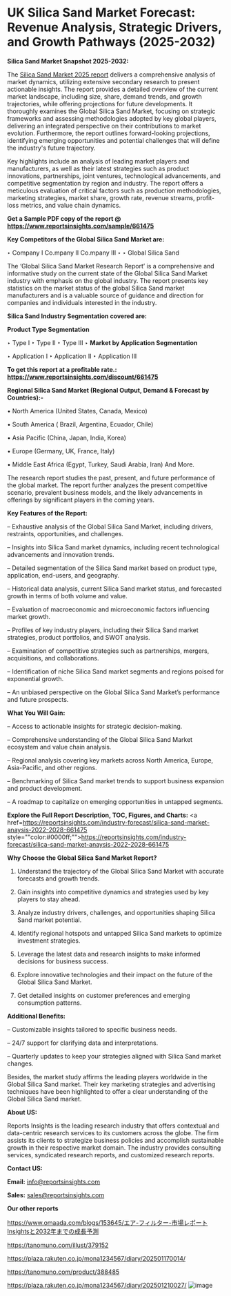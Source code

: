 # UK Silica Sand Market Forecast: Revenue Analysis, Strategic Drivers, and Growth Pathways (2025-2032)

<strong>Silica Sand Market Snapshot 2025-2032:</strong>

The <a href=https://www.reportsinsights.com/sample/661475>Silica Sand Market 2025 report</a> delivers a comprehensive analysis of market dynamics, utilizing extensive secondary research to present actionable insights. The report provides a detailed overview of the current market landscape, including size, share, demand trends, and growth trajectories, while offering projections for future developments. It thoroughly examines the Global Silica Sand Market, focusing on strategic frameworks and assessing methodologies adopted by key global players, delivering an integrated perspective on their contributions to market evolution. Furthermore, the report outlines forward-looking projections, identifying emerging opportunities and potential challenges that will define the industry's future trajectory.

Key highlights include an analysis of leading market players and manufacturers, as well as their latest strategies such as product innovations, partnerships, joint ventures, technological advancements, and competitive segmentation by region and industry. The report offers a meticulous evaluation of critical factors such as production methodologies, marketing strategies, market share, growth rate, revenue streams, profit-loss metrics, and value chain dynamics.

<strong>Get a Sample PDF copy of the report @ <a href=https://www.reportsinsights.com/sample/661475 style=color:#0000ff;>https://www.reportsinsights.com/sample/661475</a></strong>

<strong>Key Competitors of the Global Silica Sand Market are:</strong>

‣ Company I Co.mpany II Co.mpany III
‣ 
‣ Global Silica Sand

The ‘Global Silica Sand Market Research Report’ is a comprehensive and informative study on the current state of the Global Silica Sand Market industry with emphasis on the global industry. The report presents key statistics on the market status of the global Silica Sand market manufacturers and is a valuable source of guidance and direction for companies and individuals interested in the industry.

<strong>Silica Sand Industry Segmentation covered are:</strong>

<strong>Product Type Segmentation</strong>

‣ Type I
‣ Type II
‣ Type III
‣ 
<strong>Market by Application Segmentation</strong>

‣ Application I
‣ Application II 
‣ Application III

<strong>To get this report at a profitable rate.: <a href=https://www.reportsinsights.com/discount/661475 style=color:#0000ff;>https://www.reportsinsights.com/discount/661475</a></strong>

<strong>Regional Silica Sand Market (Regional Output, Demand &amp; Forecast by Countries):-</strong>

• North America (United States, Canada, Mexico)

• South America ( Brazil, Argentina, Ecuador, Chile)

• Asia Pacific (China, Japan, India, Korea)

• Europe (Germany, UK, France, Italy)

• Middle East Africa (Egypt, Turkey, Saudi Arabia, Iran) And More.

The research report studies the past, present, and future performance of the global market. The report further analyzes the present competitive scenario, prevalent business models, and the likely advancements in offerings by significant players in the coming years.

<strong>Key Features of the Report:</strong>

– Exhaustive analysis of the Global Silica Sand Market, including drivers, restraints, opportunities, and challenges.

– Insights into Silica Sand market dynamics, including recent technological advancements and innovation trends.

– Detailed segmentation of the Silica Sand market based on product type, application, end-users, and geography.

– Historical data analysis, current Silica Sand market status, and forecasted growth in terms of both volume and value.

– Evaluation of macroeconomic and microeconomic factors influencing market growth.

– Profiles of key industry players, including their Silica Sand market strategies, product portfolios, and SWOT analysis.

– Examination of competitive strategies such as partnerships, mergers, acquisitions, and collaborations.

– Identification of niche Silica Sand market segments and regions poised for exponential growth.

– An unbiased perspective on the Global Silica Sand Market’s performance and future prospects.

<strong>What You Will Gain:</strong>

– Access to actionable insights for strategic decision-making.

– Comprehensive understanding of the Global Silica Sand Market ecosystem and value chain analysis.

– Regional analysis covering key markets across North America, Europe, Asia-Pacific, and other regions.

– Benchmarking of Silica Sand market trends to support business expansion and product development.

– A roadmap to capitalize on emerging opportunities in untapped segments.

<strong>Explore the Full Report Description, TOC, Figures, and Charts:</strong>
<a href=https://reportsinsights.com/industry-forecast/silica-sand-market-anaysis-2022-2028-661475 style=""color:#0000ff;"">https://reportsinsights.com/industry-forecast/silica-sand-market-anaysis-2022-2028-661475</a>

<strong>Why Choose the Global Silica Sand Market Report?</strong>

1. Understand the trajectory of the Global Silica Sand Market with accurate forecasts and growth trends.

2. Gain insights into competitive dynamics and strategies used by key players to stay ahead.

3. Analyze industry drivers, challenges, and opportunities shaping Silica Sand market potential.

4. Identify regional hotspots and untapped Silica Sand markets to optimize investment strategies.

5. Leverage the latest data and research insights to make informed decisions for business success.

6. Explore innovative technologies and their impact on the future of the Global Silica Sand Market.

7. Get detailed insights on customer preferences and emerging consumption patterns.

<strong>Additional Benefits:</strong>

– Customizable insights tailored to specific business needs.

– 24/7 support for clarifying data and interpretations.

– Quarterly updates to keep your strategies aligned with Silica Sand market changes.

Besides, the market study affirms the leading players worldwide in the Global Silica Sand market. Their key marketing strategies and advertising techniques have been highlighted to offer a clear understanding of the Global Silica Sand market.

<strong><strong>About US</strong>:</strong>

Reports Insights is the leading research industry that offers contextual and data-centric research services to its customers across the globe. The firm assists its clients to strategize business policies and accomplish sustainable growth in their respective market domain. The industry provides consulting services, syndicated research reports, and customized research reports.

<strong>Contact US:</strong>

<p class=><b>Email:</b> <a href=mailto:info@reportsinsights.com>info@reportsinsights.com</a></p>
<p class=><b>Sales:</b> <a href=mailto:sales@reportsinsights.com>sales@reportsinsights.com</a></p>

<strong>Our other reports</strong>

<a href=https://www.omaada.com/blogs/153645/エア-フィルター-市場レポートInsightsと2032年までの成長予測>https://www.omaada.com/blogs/153645/エア-フィルター-市場レポートInsightsと2032年までの成長予測</a>

<a href=https://tanomuno.com/illust/379152>https://tanomuno.com/illust/379152</a>

<a href=https://plaza.rakuten.co.jp/mona1234567/diary/202501170014/>https://plaza.rakuten.co.jp/mona1234567/diary/202501170014/</a>

<a href=https://tanomuno.com/product/388485>https://tanomuno.com/product/388485</a>

<a href=https://plaza.rakuten.co.jp/mona1234567/diary/202501210027/>https://plaza.rakuten.co.jp/mona1234567/diary/202501210027/</a>
![image](https://github.com/user-attachments/assets/9c753a46-cd58-424d-b01e-f933660092c8)
